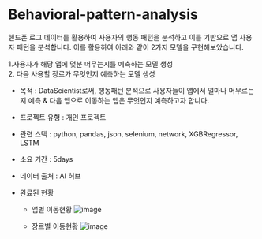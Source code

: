 # Behavioral-pattern-analysis
핸드폰 로그 데이터를 활용하여 사용자의 행동 패턴을 분석하고 이를 기반으로 앱 사용자 패턴을 분석합니다. 이를 활용하여 아래와 같이 2가지 모델을 구현해보았습니다.

1.사용자가 해당 앱에 몇분 머무는지를 예측하는 모델 생성  
2. 다음 사용할 장르가 무엇인지 예측하는 모델 생성

- 목적 : DataScientist로써, 행동패턴  분석으로 사용자들이 앱에서 얼마나 머무르는지 예측 & 다음 앱으로 이동하는 앱은 무엇인지 예측하고자 합니다.

- 프로젝트 유형 : 개인 프로젝트

- 관련 스택 : python, pandas, json, selenium, network, XGBRegressor, LSTM 

- 소요 기간 : 5days

- 데이터 출처 : AI 허브

- 완료된 현황
  * 앱별 이동현황
![image](https://user-images.githubusercontent.com/73736988/127113834-03d1b868-fa5f-4942-8778-ba87dd581e32.png)
  
  * 장르별 이동현황
![image](https://user-images.githubusercontent.com/73736988/127113862-bfee71f3-7cad-43ba-9f81-fe716696c3a5.png)
